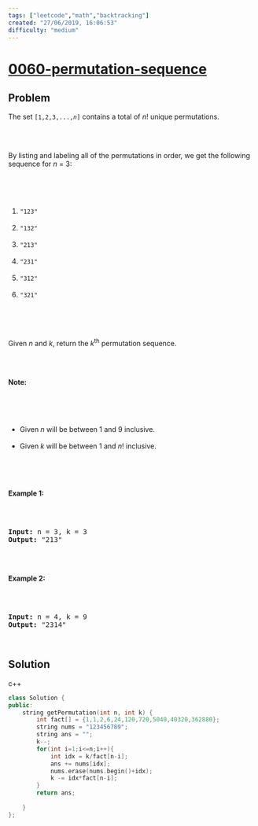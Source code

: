 ```yaml
---
tags: ["leetcode","math","backtracking"]
created: "27/06/2019, 16:06:53"
difficulty: "medium"
---
```


# [0060-permutation-sequence](https://leetcode.com/problems/permutation-sequence/)

## Problem
<div><p>The set <code>[1,2,3,...,<em>n</em>]</code> contains a total of <em>n</em>! unique permutations.</p><br><br><p>By listing and labeling all of the permutations in order, we get the following sequence for <em>n</em> = 3:</p><br><br><ol><br>	<li><code>"123"</code></li><br>	<li><code>"132"</code></li><br>	<li><code>"213"</code></li><br>	<li><code>"231"</code></li><br>	<li><code>"312"</code></li><br>	<li><code>"321"</code></li><br></ol><br><br><p>Given <em>n</em> and <em>k</em>, return the <em>k</em><sup>th</sup> permutation sequence.</p><br><br><p><strong>Note:</strong></p><br><br><ul><br>	<li>Given <em>n</em> will be between 1 and 9 inclusive.</li><br>	<li>Given&nbsp;<em>k</em>&nbsp;will be between 1 and <em>n</em>! inclusive.</li><br></ul><br><br><p><strong>Example 1:</strong></p><br><br><pre><strong>Input:</strong> n = 3, k = 3<br><strong>Output:</strong> "213"<br></pre><br><br><p><strong>Example 2:</strong></p><br><br><pre><strong>Input:</strong> n = 4, k = 9<br><strong>Output:</strong> "2314"<br></pre><br></div>

## Solution

c++
```c++
class Solution {
public:
    string getPermutation(int n, int k) {
        int fact[] = {1,1,2,6,24,120,720,5040,40320,362880};
        string nums = "123456789";
        string ans = "";
        k--;
        for(int i=1;i<=n;i++){
            int idx = k/fact[n-i];
            ans += nums[idx];
            nums.erase(nums.begin()+idx);
            k -= idx*fact[n-i];
        }
        return ans;
        
    }
};
​
```
